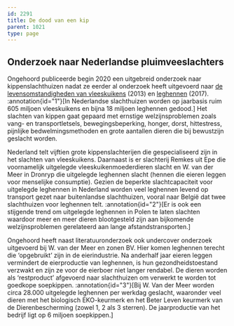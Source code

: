 ```yaml
---
id: 2291
title: De dood van een kip
parent: 1021
type: page
---
```

## Onderzoek naar Nederlandse pluimveeslachters

Ongehoord publiceerde begin 2020 een uitgebreid onderzoek naar kippenslachthuizen nadat ze eerder al onderzoek heeft uitgevoerd naar [de levensomstandigheden van vleeskuikens](/onderzoek/vleeskuikens) (2013) en [leghennen](/onderzoek/legkippen) (2017). :annotation{id="1"}[In Nederlandse slachthuizen worden op jaarbasis ruim 605 miljoen vleeskuikens en bijna 18 miljoen leghennen gedood.] Het slachten van kippen gaat gepaard met ernstige welzijnsproblemen zoals vang- en transportletsels, bewegingsbeperking, honger, dorst, hittestress, pijnlijke bedwelmingsmethoden en grote aantallen dieren die bij bewustzijn geslacht worden.

Nederland telt vijftien grote kippenslachterijen die gespecialiseerd zijn in het slachten van vleeskuikens. Daarnaast is er slachterij Remkes uit Epe die voornamelijk uitgelegde vleeskuikenmoederdieren slacht en W. van der Meer in Dronryp die uitgelegde leghennen slacht (hennen die eieren leggen voor menselijke consumptie). Gezien de beperkte slachtcapaciteit voor uitgelegde leghennen in Nederland worden veel leghennen levend op transport gezet naar buitenlandse slachthuizen, vooral naar België dat twee slachthuizen voor leghennen telt. :annotation{id="2"}[Er is ook een stijgende trend om uitgelegde leghennen in Polen te laten slachten waardoor meer en meer dieren blootgesteld zijn aan bijkomende welzijnsproblemen gerelateerd aan lange afstandstransporten.]

Ongehoord heeft naast literatuuronderzoek ook undercover onderzoek uitgevoerd bij W. van der Meer en zonen BV. Hier komen leghennen terecht die ‘opgebruikt’ zijn in de eierindustrie. Na anderhalf jaar eieren leggen vermindert de eierproductie van leghennen, is hun gezondheidstoestand verzwakt en zijn ze voor de eierboer niet langer rendabel. De dieren worden als ‘restproduct’ afgevoerd naar slachthuizen om verwerkt te worden tot goedkope soepkippen. :annotation{id="3"}[Bij W. Van der Meer worden circa 28.000 uitgelegde leghennen per werkdag geslacht, waaronder veel dieren met het biologisch EKO-keurmerk en het Beter Leven keurmerk van de Dierenbescherming (zowel 1, 2 als 3 sterren). De jaarproductie van het bedrijf ligt op 6 miljoen soepkippen.]

